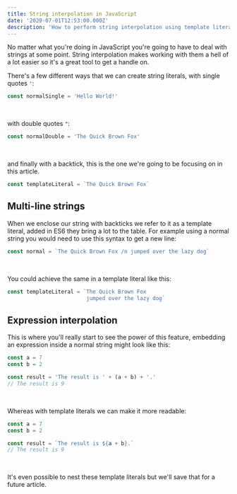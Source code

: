 ```yaml
---
title: String interpolation in JavaScript
date: '2020-07-01T12:53:00.000Z'
description: 'How to perform string interpolation using template literals'
---
```


No matter what you're doing in JavaScript you're going to have to deal with strings at some point. String interpolation makes working with them a hell of a lot easier so it's a great tool to get a handle on.

There's a few different ways that we can create string literals, with single quotes `'`:

```javascript
const normalSingle = 'Hello World!'
```

</br>

with double quotes `"`:

```javascript
const normalDouble = 'The Quick Brown Fox'
```

</br>

and finally with a backtick, this is the one we're going to be focusing on in this article.

```javascript
const templateLiteral = `The Quick Brown Fox`
```

## Multi-line strings

When we enclose our string with backticks we refer to it as a template literal, added in ES6 they bring a lot to the table. For example using a normal string you would need to use this syntax to get a new line:

```javascript
const normal = `The Quick Brown Fox /n jumped over the lazy dog`
```

</br>

You could achieve the same in a template literal like this:

```javascript
const templateLiteral = `The Quick Brown Fox
                         jumped over the lazy dog`
```

## Expression interpolation

This is where you'll really start to see the power of this feature, embedding an expression inside a normal string might look like this:

```javascript
const a = 7
const b = 2

const result = 'The result is ' + (a + b) + '.'
// The result is 9
```

</br>

Whereas with template literals we can make it more readable:

```javascript
const a = 7
const b = 2

const result = `The result is ${a + b}.`
// The result is 9
```

</br>

It's even possible to nest these template literals but we'll save that for a future article.
